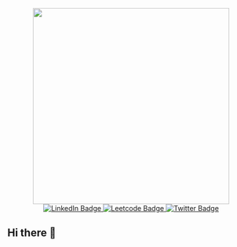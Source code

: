 <div id="header" align="center">
  <img src="https://media2.giphy.com/media/v1.Y2lkPTc5MGI3NjExZnN3aXZlbnl6MnQ1bW9kODF2OXk0aW1mOHVsdDd4M25xNjBuejQ4cCZlcD12MV9pbnRlcm5hbF9naWZfYnlfaWQmY3Q9cw/paTz7UZbPfTZFRYnnB/giphy.gif" width="400"/>
</div>
<div id="badges" align="center">
    <a target="_blank" href="https://www.linkedin.com/in/pallavi-maity/">
      <img src="https://img.shields.io/badge/LinkedIn-blue?style=for-the-badge&logo=linkedin&logoColor=white" alt="LinkedIn Badge"/>
    </a>
  <a target="_blank" href="https://leetcode.com/u/pmaity/">
  <img src="https://img.shields.io/badge/Leetcode-orange?style=for-the-badge&logo=leetcode&logoColor=white" alt="Leetcode Badge"/>
    </a>
  <a href="" target="_blank">
  <img src="https://img.shields.io/badge/Twitter-blue?style=for-the-badge&logo=twitter&logoColor=white" alt="Twitter Badge"/>
     </a>
</div>

## Hi there 👋


<!--
**pmaity7/pmaity7** is a ✨ _special_ ✨ repository because its `README.md` (this file) appears on your GitHub profile.

Here are some ideas to get you started:

- 🔭 I’m currently working on ...
- 🌱 I’m currently learning ...
- 👯 I’m looking to collaborate on ...
- 🤔 I’m looking for help with ...
- 💬 Ask me about ...
- 📫 How to reach me: ...
- 😄 Pronouns: ...
- ⚡ Fun fact: ...
-->
